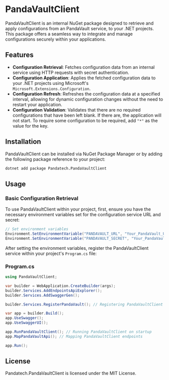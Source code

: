 # PandaVaultClient

PandaVaultClient is an internal NuGet package designed to retrieve and apply configurations from an PandaVault service,
to your .NET projects. This package offers a seamless way to integrate and manage configurations securely within your
applications.

## Features

- **Configuration Retrieval**: Fetches configuration data from an internal service using HTTP requests with secret
  authentication.
- **Configuration Application**: Applies the fetched configuration data to your .NET projects using
  Microsoft's `Microsoft.Extensions.Configuration`.
- **Configuration Refresh**: Refreshes the configuration data at a specified interval, allowing for dynamic
  configuration changes without the need to restart your application.
- **Configuration Validation**: Validates that there are no required configurations that have been left blank. If there
  are, the application will not start. To require some configuration to be required, add `"*"` as the value for the key.

## Installation

PandaVaultClient can be installed via NuGet Package Manager or by adding the following package reference to your
project:

```bash
dotnet add package Pandatech.PandaVaultClient
```

## Usage

### Basic Configuration Retrieval

To use PandaVaultClient within your project, first, ensure you have the necessary environment variables set for the
configuration service URL and secret:

```csharp
// Set environment variables
Environment.SetEnvironmentVariable("PANDAVAULT_URL", "Your_PandaVault_URL");
Environment.SetEnvironmentVariable("PANDAVAULT_SECRET", "Your_PandaVault_Secret");
```

After setting the environment variables, register the PandaVaultClient service within your project's `Program.cs` file:

### Program.cs

```csharp
using PandaVaultClient;

var builder = WebApplication.CreateBuilder(args);
builder.Services.AddEndpointsApiExplorer();
builder.Services.AddSwaggerGen();

builder.Services.RegisterPandaVault(); // Registering PandaVaultClient

var app = builder.Build();
app.UseSwagger();
app.UseSwaggerUI();

app.RunPandaVaultClient(); // Running PandaVaultClient on startup
app.MapPandaVaultApi(); // Mapping PandaVaultClient endpoints

app.Run();
```

## License

Pandatech.PandaVaultClient is licensed under the MIT License.
